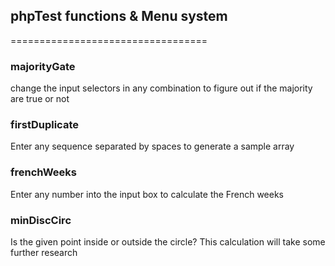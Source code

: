 ## phpTest functions & Menu system
==================================


### majorityGate

change the input selectors in any combination to figure out if the majority are true or not


### firstDuplicate

Enter any sequence separated by spaces to generate a sample array


### frenchWeeks

Enter any number into the input box to calculate the French weeks


### minDiscCirc

Is the given point inside or outside the circle?
This calculation will take some further research